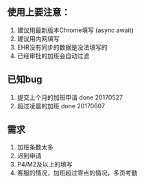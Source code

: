 ## 使用上要注意：
1. 建议用最新版本Chrome填写 (async await)
1. 建议用内网填写
1. EHR没有同步的数据是没法填写的
1. 已经审批的加班会自动过滤


## 已知bug
1. 提交上个月的加班申请 done 20170527
1. 超过凌晨的加班 done 20170607


## 需求
1. 加班条数太多
1. 迟到申请
1. P4/M2及以上的填写
1. 客服的情况，加班超过零点的情况，多页考勤